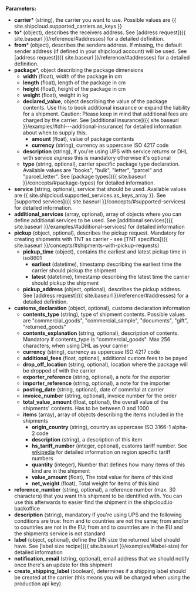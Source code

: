 __Parameters:__

- __carrier__* (string), the carrier you want to use. Possible values are {{ site.shipcloud.supported_carriers.as_keys }}
- __to__* (object), describes the receivers address. See [address request]({{ site.baseurl }}/reference/#addresses) for a detailed definition.
- __from__* (object), describes the senders address. If missing, the default sender address (if defined in your shipcloud account) will be used. See [address request]({{ site.baseurl }}/reference/#addresses) for a detailed definition.
- __package__*, object describing the package dimensions
  - __width__ (float), width of the package in cm
  - __length__ (float), length of the package in cm
  - __height__ (float), height of the package in cm
  - __weight__ (float), weight in kg
  - __declared_value__, object describing the value of the package contents. Use this to book additional insurance or expand the liability for a shipment. Caution: Please keep in mind that additional fees are charged by the carrier. See [additional insurance]({{ site.baseurl }}/examples/#dhl---additional-insurance) for detailed information about when to supply this.
    - __amount__ (float), value of package contents
    - __currency__ (string), currency as uppercase ISO 4217 code
  - __description__ (string), if you're using UPS with service _returns_ or DHL with service _express_ this is mandatory otherwise it's optional
  - __type__ (string, optional), carrier specific package type declaration. Available values are "books", "bulk", "letter", "parcel" and "parcel_letter". See [package types]({{ site.baseurl }}/concepts/#package-types) for detailed information.
- __service__ (string, optional), service that should be used. Available values are {{ site.shipcloud.supported_services.as_keys_array }}. See [supported services]({{ site.baseurl }}/concepts/#supported-services) for detailed information.
- __additional_services__ (array, optional), array of objects where you can define additional services to be used. See [additional services]({{ site.baseurl }}/examples/#additional-services) for detailed information
- __pickup__ (object, optional), describes the pickup request. Mandatory for creating shipments with TNT as carrier - see [TNT specifics]({{ site.baseurl }}/concepts/#shipments-with-pickup-requests)
  - __pickup_time__ (object), contains the earliest and latest pickup time in iso8601
    - __earliest__ (datetime), timestamp describing the earliest time the carrier should pickup the shipment
    - __latest__ (datetime), timestamp describing the latest time the carrier should pickup the shipment
  - __pickup_address__ (object, optional), describes the pickup address. See [address request]({{ site.baseurl }}/reference/#addresses) for a detailed definition.
- __customs_declaration__ (object, optional), customs declaration information
  - __contents_type__ (string), type of shipment contents. Possible values are "commercial_goods", "commercial_sample", "documents", "gift", "returned_goods"
  - __contents_explanation__ (string, optional), description of contents. Mandatory if contents_type is "commercial_goods". Max 256 characters, when using DHL as your carrier
  - __currency__ (string), currency as uppercase ISO 4217 code
  - __additional_fees__ (float, optional), additional custom fees to be payed
  - __drop_off_location__ (string, optional), location where the package will be dropped of with the carrier
  - __exporter_reference__ (string, optional), a note for the exporter
  - __importer_reference__ (string, optional), a note for the importer
  - __posting_date__ (string, optional), date of commital at carrier
  - __invoice_number__ (string, optional), invoice number for the order
  - __total_value_amount__ (float, optional), the overall value of the shipments' contents. Has to be between 0 and 1000
  - __items__ (array), array of objects describing the items included in the shipments
    - __origin_country__ (string), country as uppercase ISO 3166-1 alpha-2 code
    - __description__ (string), a description of this item
    - __hs_tariff_number__ (integer, optional), customs tariff number. See [wikipedia](https://en.wikipedia.org/wiki/Harmonized_System#Tariffs_by_region) for detailed information on region specific tariff numbers
    - __quantity__ (integer), Number that defines how many items of this kind are in the shipment
    - __value_amount__ (float), The total value for items of this kind
    - __net_weight__ (float), Total weight for items of this kind
- __reference_number__ (string, optional), a reference number (max. 30 characters) that you want this shipment to be identified with. You can use this afterwards to easier find the shipment in the shipcloud.io backoffice
- __description__ (string), mandatory if you're using UPS and the following conditions are true: from and to countries are not the same; from and/or to countries are not in the EU; from and to countries are in the EU and the shipments service is not standard
- __label__ (object, optional), define the DIN size the returned label should have. See [label size recipe]({{ site.baseurl }}/examples/#label-size) for detailed information
- __notification_email__ (string, optional), email address that we should notify once there's an update for this shipment
- __create_shipping_label__ (boolean), determines if a shipping label should be created at the carrier (this means you will be charged when using the production api key)
